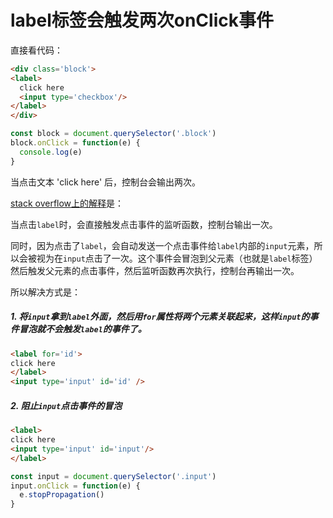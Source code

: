 
# label标签会触发两次onClick事件

直接看代码：
```html
<div class='block'>
<label>
  click here
  <input type='checkbox'/>
</label>
</div>
```
```javascript
const block = document.querySelector('.block')
block.onClick = function(e) {
  console.log(e)
}
```
当点击文本 'click here' 后，控制台会输出两次。

[stack overflow上的解释](https://stackoverflow.com/questions/24501497/why-the-onclick-element-will-trigger-twice-for-label-element)是：

当点击`label`时，会直接触发点击事件的监听函数，控制台输出一次。

同时，因为点击了`label`，会自动发送一个点击事件给`label`内部的`input`元素，所以会被视为在`input`点击了一次。这个事件会冒泡到父元素（也就是`label`标签）然后触发父元素的点击事件，然后监听函数再次执行，控制台再输出一次。

所以解决方式是：
##### 1.  将`input`拿到`label`外面，然后用`for`属性将两个元素关联起来，这样`input`的事件冒泡就不会触发`label`的事件了。
```html
<label for='id'>
click here
</label>
<input type='input' id='id' />
```
##### 2.  阻止`input`点击事件的冒泡
```html
<label>
click here
<input type='input' id='input'/>
</label>
```
```javascript
const input = document.querySelector('.input')
input.onClick = function(e) {
  e.stopPropagation()
}

```
